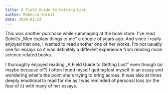 ```yaml
---
title: A Field Guide to Getting Lost
author: Rebecca Solnit
date: 2020-01-22
---
```


This was another purchase while rummaging at the book  store. I've read Solnit‘s „Men explain things to me" a couple of years ago. And since I really enjoyed that one, I wanted to read another one of her works. I'm not usually one for essays so it was definitely a different experience from reading more science related books.

I thoroughly enjoyed reading „A Field Guide to Getting Lost" even though (or maybe because of?) I often found myself getting lost myself in an essay and wondering what's the point she's trying to bring across. It was also at times deeply emotional to read for me as I was reminded of personal loss (or the fear of it) with many of her essays.
